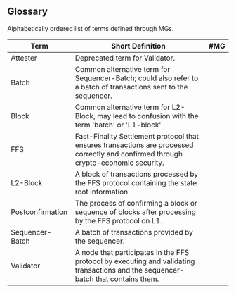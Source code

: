 ## Glossary

Alphabetically ordered list of terms defined through MGs.

|  Term  |  Short Definition  |  #MG  | 
| ------ | ------------------ | ----- | 
| Attester | Deprecated term for Validator. |   | 
| Batch | Common alternative term for Sequencer-Batch; could also refer to a batch of transactions sent to the sequencer. |   | 
| Block | Common alternative term for L2-Block, may lead to confusion with the term 'batch' or 'L1-block' |   | 
| FFS | Fast-Finality Settlement protocol that ensures transactions are processed correctly and confirmed through crypto-economic security. |   | 
| L2-Block | A block of transactions processed by the FFS protocol containing the state root information. |   | 
| Postconfirmation | The process of confirming a block or sequence of blocks after processing by the FFS protocol on L1. |   | 
| Sequencer-Batch | A batch of transactions provided by the sequencer. |   | 
| Validator | A node that participates in the FFS protocol by executing and validating transactions and the sequencer-batch that contains them. |   | 


